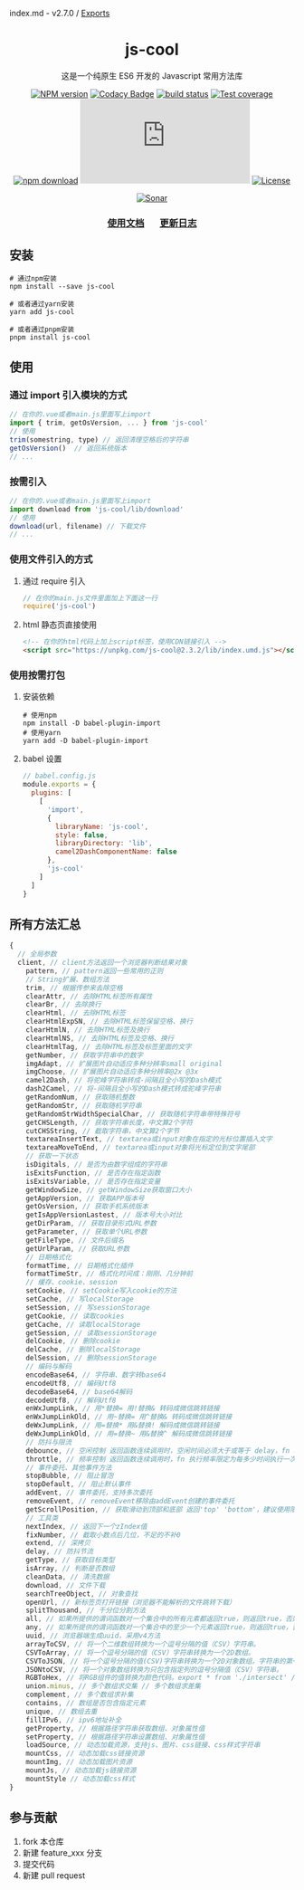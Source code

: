 index.md - v2.7.0 / [Exports](modules.md)

<div style="text-align: center;" align="center">

# js-cool

</div>

<div style="text-align: center;" align="center">

这是一个纯原生 ES6 开发的 Javascript 常用方法库

</div>

<div style="text-align: center;" align="center">

[![NPM version][npm-image]][npm-url]
[![Codacy Badge][codacy-image]][codacy-url]
[![build status][travis-image]][travis-url]
[![Test coverage][codecov-image]][codecov-url]
[![npm download][download-image]][download-url]
[![gzip][gzip-image]][gzip-url]
[![License][license-image]][license-url]

[![Sonar][sonar-image]][sonar-url]

</div>

<div style="text-align: center; margin-bottom: 20px;" align="center">

### **[使用文档](./docs/modules.md)**&nbsp; &nbsp; &nbsp; &nbsp;[更新日志](./CHANGELOG.md)

</div>

## 安装

```shell
# 通过npm安装
npm install --save js-cool

# 或者通过yarn安装
yarn add js-cool

# 或者通过pnpm安装
pnpm install js-cool
```

## 使用

### 通过 import 引入模块的方式

```js
// 在你的.vue或者main.js里面写上import
import { trim, getOsVersion, ... } from 'js-cool'
// 使用
trim(somestring, type) // 返回清理空格后的字符串
getOsVersion()  // 返回系统版本
// ...
```

### 按需引入

```js
// 在你的.vue或者main.js里面写上import
import download from 'js-cool/lib/download'
// 使用
download(url, filename) // 下载文件
// ...
```

### 使用文件引入的方式

1. 通过 require 引入

   ```js
   // 在你的main.js文件里面加上下面这一行
   require('js-cool')
   ```

2. html 静态页直接使用

   ```html
   <!-- 在你的html代码上加上script标签，使用CDN链接引入 -->
   <script src="https://unpkg.com/js-cool@2.3.2/lib/index.umd.js"></script>
   ```

### 使用按需打包

1. 安装依赖

   ```shell
   # 使用npm
   npm install -D babel-plugin-import
   # 使用yarn
   yarn add -D babel-plugin-import
   ```

2. babel 设置

   ```js
   // babel.config.js
   module.exports = {
     plugins: [
       [
         'import',
         {
           libraryName: 'js-cool',
           style: false,
           libraryDirectory: 'lib',
           camel2DashComponentName: false
         },
         'js-cool'
       ]
     ]
   }
   ```

## 所有方法汇总

```js
{
  // 全局参数
  client, // client方法返回一个浏览器判断结果对象
    pattern, // pattern返回一些常用的正则
    // String扩展、数组方法
    trim, // 根据传参来去除空格
    clearAttr, // 去除HTML标签所有属性
    clearBr, // 去除换行
    clearHtml, // 去除HTML标签
    clearHtmlExpSN, // 去除HTML标签保留空格、换行
    clearHtmlN, // 去除HTML标签及换行
    clearHtmlNS, // 去除HTML标签及空格、换行
    clearHtmlTag, // 去除HTML标签及标签里面的文字
    getNumber, // 获取字符串中的数字
    imgAdapt, // 扩展图片自动适应多种分辨率small original
    imgChoose, // 扩展图片自动适应多种分辨率@2x @3x
    camel2Dash, // 将驼峰字符串转成-间隔且全小写的Dash模式
    dash2Camel, // 将-间隔且全小写的Dash模式转成驼峰字符串
    getRandomNum, // 获取随机整数
    getRandomStr, // 获取随机字符串
    getRandomStrWidthSpecialChar, // 获取随机字符串带特殊符号
    getCHSLength, // 获取字符串长度，中文算2个字符
    cutCHSString, // 截取字符串，中文算2个字节
    textareaInsertText, // textarea或input对象在指定的光标位置插入文字
    textareaMoveToEnd, // textarea或input对象将光标定位到文字尾部
    // 获取一下状态
    isDigitals, // 是否为由数字组成的字符串
    isExitsFunction, // 是否存在指定函数
    isExitsVariable, // 是否存在指定变量
    getWindowSize, // getWindowSize获取窗口大小
    getAppVersion, // 获取APP版本号
    getOsVersion, // 获取手机系统版本
    getIsAppVersionLastest, // 版本号大小对比
    getDirParam, // 获取目录形式URL参数
    getParameter, // 获取单个URL参数
    getFileType, // 文件后缀名
    getUrlParam, // 获取URL参数
    // 日期格式化
    formatTime, // 日期格式化插件
    formatTimeStr, // 格式化时间成：刚刚、几分钟前
    // 缓存、cookie、session
    setCookie, // setCookie写入cookie的方法
    setCache, // 写localStorage
    setSession, // 写sessionStorage
    getCookie, // 读取cookies
    getCache, // 读取localStorage
    getSession, // 读取sessionStorage
    delCookie, // 删除cookie
    delCache, // 删除localStorage
    delSession, // 删除sessionStorage
    // 编码与解码
    encodeBase64, // 字符串、数字转base64
    encodeUtf8, // 编码Utf8
    decodeBase64, // base64解码
    decodeUtf8, // 解码Utf8
    enWxJumpLink, // 用*替换= 用!替换& 转码成微信跳转链接
    enWxJumpLinkOld, // 用~替换= 用^替换& 转码成微信跳转链接
    deWxJumpLink, // 用=替换* 用&替换! 解码成微信跳转链接
    deWxJumpLinkOld, // 用=替换~ 用&替换^ 解码成微信跳转链接
    // 防抖与限流
    debounce, // 空闲控制 返回函数连续调用时，空闲时间必须大于或等于 delay，fn 才会执行
    throttle, // 频率控制 返回函数连续调用时，fn 执行频率限定为每多少时间执行一次
    // 事件委托、其他事件方法
    stopBubble, // 阻止冒泡
    stopDefault, // 阻止默认事件
    addEvent, // 事件委托，支持多次委托
    removeEvent, // removeEvent移除由addEvent创建的事件委托
    getScrollPosition, // 获取滑动到顶部和底部 返回'top' 'bottom'，建议使用限流
    // 工具类
    nextIndex, // 返回下一个zIndex值
    fixNumber, // 截取小数点后几位，不足的不补0
    extend, // 深拷贝
    delay, // 防抖节流
    getType, // 获取目标类型
    isArray, // 判断是否数组
    cleanData, // 清洗数据
    download, // 文件下载
    searchTreeObject, // 对象查找
    openUrl, // 新标签页打开链接（浏览器不能解析的文件跳转下载）
    splitThousand, // 千分位分割方法
    all, // 如果所提供的谓词函数对一个集合中的所有元素都返回true，则返回true，否则返回false。
    any, // 如果所提供的谓词函数对一个集合中的至少一个元素返回true，则返回true，否则返回false。
    uuid, // 浏览器端生成uuid，采用v4方法
    arrayToCSV, // 将一个二维数组转换为一个逗号分隔的值（CSV）字符串。
    CSVToArray, // 将一个逗号分隔的值（CSV）字符串转换为一个2D数组。
    CSVToJSON, // 将一个逗号分隔的值(CSV)字符串转换为一个2D对象数组。字符串的第一行作为标题行。
    JSONtoCSV, // 将一个对象数组转换为只包含指定列的逗号分隔值（CSV）字符串。
    RGBToHex, // 将RGB组件的值转换为颜色代码。export * from './intersect' // 多个数组求交集
    union.minus, // 多个数组求交集 // 多个数组求差集
    complement, // 多个数组求补集
    contains, // 数组是否包含指定元素
    unique, // 数组去重
    fillIPv6, // ipv6地址补全
    getProperty, // 根据路径字符串获取数组、对象属性值
    setProperty, // 根据路径字符串设置数组、对象属性值
    loadSource, // 动态加载资源，支持js、图片、css链接、css样式字符串
    mountCss, // 动态加载css链接资源
    mountImg, // 动态加载图片资源
    mountJs, // 动态加载js链接资源
    mountStyle // 动态加载css样式
}
```

## 参与贡献

1. fork 本仓库
2. 新建 feature_xxx 分支
3. 提交代码
4. 新建 pull request

[npm-image]: https://img.shields.io/npm/v/js-cool.svg?style=flat-square
[npm-url]: https://npmjs.org/package/js-cool
[codacy-image]: https://app.codacy.com/project/badge/Grade/f70d4880e4ad4f40aa970eb9ee9d0696
[codacy-url]: https://www.codacy.com/gh/saqqdy/js-cool/dashboard?utm_source=github.com&utm_medium=referral&utm_content=saqqdy/js-cool&utm_campaign=Badge_Grade
[travis-image]: https://travis-ci.com/saqqdy/js-cool.svg?branch=master
[travis-url]: https://travis-ci.com/saqqdy/js-cool
[codecov-image]: https://img.shields.io/codecov/c/github/saqqdy/js-cool.svg?style=flat-square
[codecov-url]: https://codecov.io/github/saqqdy/js-cool?branch=master
[download-image]: https://img.shields.io/npm/dm/js-cool.svg?style=flat-square
[download-url]: https://npmjs.org/package/js-cool
[gzip-image]: http://img.badgesize.io/https://unpkg.com/js-cool/lib/index.js?compression=gzip&label=gzip%20size:%20JS
[gzip-url]: http://img.badgesize.io/https://unpkg.com/js-cool/lib/index.js?compression=gzip&label=gzip%20size:%20JS
[license-image]: https://img.shields.io/badge/License-MIT-blue.svg
[license-url]: LICENSE
[sonar-image]: https://sonarcloud.io/api/project_badges/quality_gate?project=saqqdy_js-cool
[sonar-url]: https://sonarcloud.io/dashboard?id=saqqdy_js-cool
